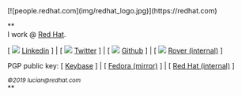 <div align="left">[![people.redhat.com](img/redhat_logo.jpg)](https://redhat.com)</div>

**  
I work @ [Red Hat](https://redhat.com).  

[ ![](http://static.licdn.com/scds/common/u/images/logos/favicons/v1/16x16/favicon.ico) [Linkedin](https://www.linkedin.com/in/lucianmaly1981/) ] | [ ![](https://about.twitter.com/etc/designs/about-twitter/public/img/favicon-16x16.png) [Twitter](https://twitter.com/LucianMaly) ] | [ ![](https://github.githubassets.com/favicon.ico) [Github](https://github.com/luckylittle) ] | [ ![](https://www.redhat.com/profiles/rh/themes/redhatdotcom/favicon.ico) [Rover (internal)](https://rover.redhat.com/people/profile/lmaly) ]  

PGP public key: [ [Keybase](https://keybase.io/lmaly/pgp_keys.asc) ] | [ [Fedora (mirror)](https://keys.fedoraproject.org/pks/lookup?search=0x6D90FD00) ] | [ [Red Hat (internal)](http://file.syd.redhat.com/~lmaly/) ]  

<small>_©2019 lucian@redhat.com_</small>  
**
